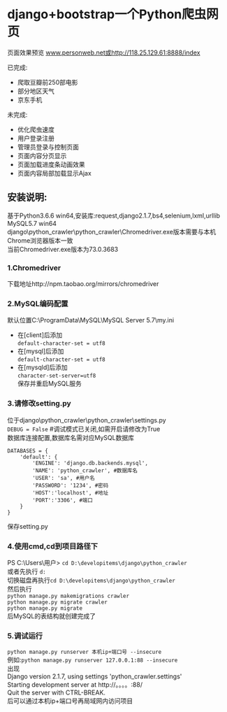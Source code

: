 django+bootstrap一个Python爬虫网页
====
页面效果预览 www.personweb.net或http://118.25.129.61:8888/index

已完成:
* 爬取豆瓣前250部电影
* 部分地区天气
* 京东手机

未完成:
* 优化爬虫速度
* 用户登录注册
* 管理员登录与控制页面
* 页面内容分页显示
* 页面加载进度条动画效果
* 页面内容局部加载显示Ajax

## 安装说明:

基于Python3.6.6 win64,安装库:request,django2.1.7,bs4,selenium,lxml,urllib<br>
MySQL5.7 win64<br>
django\python_crawler\python_crawler\Chromedriver.exe版本需要与本机Chrome浏览器版本一致<br>
当前Chromedriver.exe版本为73.0.3683<br>

### 1.Chromedriver
下载地址http://npm.taobao.org/mirrors/chromedriver<br>

### 2.MySQL编码配置
默认位置C:\ProgramData\MySQL\MySQL Server 5.7\my.ini<br>
* 在[client]后添加<br>
```default-character-set = utf8```<br>
* 在[mysql]后添加<br>
```default-character-set = utf8```<br>
* 在[mysqld]后添加<br>
```character-set-server=utf8```<br>
保存并重启MySQL服务<br>

### 3.请修改setting.py
位于django\python_crawler\python_crawler\settings.py<br>
```DEBUG = False``` #调试模式已关闭,如需开启请修改为True<br>
数据库连接配置,数据库名需对应MySQL数据库<br>
```
DATABASES = {
    'default': {
        'ENGINE': 'django.db.backends.mysql',
        'NAME': 'python_crawler', #数据库名
        'USER': 'sa', #用户名
        'PASSWORD': '1234', #密码
        'HOST':'localhost', #地址
        'PORT':'3306', #端口
    }
}
```
保存setting.py<br>

### 4.使用cmd,cd到项目路径下
PS C:\Users\用户> ```cd D:\developitems\django\python_crawler```<br>
或者先执行 ```d:```<br>
切换磁盘再执行```cd D:\developitems\django\python_crawler```<br>
然后执行<br>
```python manage.py makemigrations crawler```<br>
```python manage.py migrate crawler```<br>
```python manage.py migrate```<br>
后MySQL的表结构就创建完成了<br>

### 5.调试运行
```python manage.py runserver 本机ip+端口号 --insecure```<br>
例如:```python manage.py runserver 127.0.0.1:88 --insecure```<br>
出现<br>
Django version 2.1.7, using settings 'python_crawler.settings'<br>
Starting development server at http://。。。。:88/<br>
Quit the server with CTRL-BREAK.<br>
后可以通过本机ip+端口号再局域网内访问项目<br>